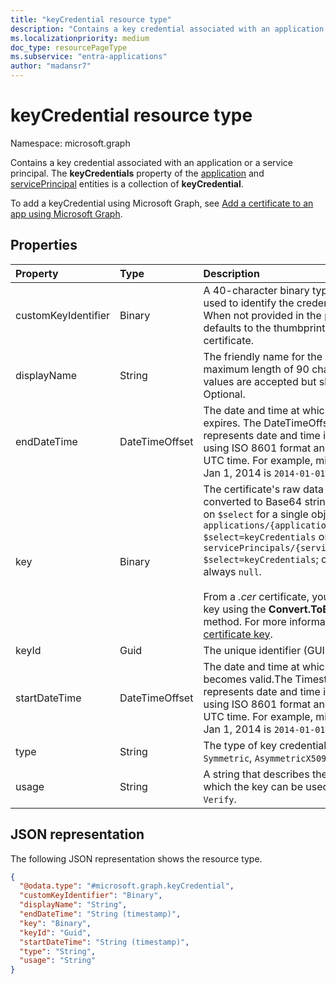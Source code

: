 ```yaml
---
title: "keyCredential resource type"
description: "Contains a key credential associated with an application or a service principal. The keyCredentials property of the application and servicePrincipal entities is a collection of keyCredential."
ms.localizationpriority: medium
doc_type: resourcePageType
ms.subservice: "entra-applications"
author: "madansr7"
---
```


# keyCredential resource type

Namespace: microsoft.graph

Contains a key credential associated with an application or a service principal. The **keyCredentials** property of the [application](application.md) and [servicePrincipal](serviceprincipal.md) entities is a collection of **keyCredential**.

To add a keyCredential using Microsoft Graph, see [Add a certificate to an app using Microsoft Graph](/graph/applications-how-to-add-certificate).

## Properties
| Property       | Type    |Description|
|:---------------|:--------|:----------|
|customKeyIdentifier|Binary| A 40-character binary type that can be used to identify the credential. Optional. When not provided in the payload, defaults to the thumbprint of the certificate. |
| displayName | String | The friendly name for the key, with a maximum length of 90 characters. Longer values are accepted but shortened. Optional. |
|endDateTime|DateTimeOffset|The date and time at which the credential expires. The DateTimeOffset type represents date and time information using ISO 8601 format and is always in UTC time. For example, midnight UTC on Jan 1, 2014 is `2014-01-01T00:00:00Z`.|
|key|Binary| The certificate's raw data in byte array converted to Base64 string. Returned only on `$select` for a single object, that is, `GET applications/{applicationId}?$select=keyCredentials` or `GET servicePrincipals/{servicePrincipalId}?$select=keyCredentials`; otherwise, it's always `null`. <br/><br> From a *.cer* certificate, you can read the key using the **Convert.ToBase64String()** method. For more information, see [Get the certificate key](/graph/applications-how-to-add-certificate).|
|keyId|Guid|The unique identifier (GUID) for the key.|
|startDateTime|DateTimeOffset|The date and time at which the credential becomes valid.The Timestamp type represents date and time information using ISO 8601 format and is always in UTC time. For example, midnight UTC on Jan 1, 2014 is `2014-01-01T00:00:00Z`.|
|type|String|The type of key credential; for example, `Symmetric`, `AsymmetricX509Cert`.|
|usage|String|A string that describes the purpose for which the key can be used; for example, `Verify`.|

## JSON representation

The following JSON representation shows the resource type.

<!-- {
  "blockType": "resource",
  "optionalProperties": [

  ],
  "@odata.type": "microsoft.graph.keyCredential"
}-->

```json
{
  "@odata.type": "#microsoft.graph.keyCredential",
  "customKeyIdentifier": "Binary",
  "displayName": "String",
  "endDateTime": "String (timestamp)",
  "key": "Binary",
  "keyId": "Guid",
  "startDateTime": "String (timestamp)",
  "type": "String",
  "usage": "String"
}
```

<!-- uuid: 8fcb5dbc-d5aa-4681-8e31-b001d5168d79
2015-10-25 14:57:30 UTC -->
<!--
{
  "type": "#page.annotation",
  "description": "keyCredential resource",
  "keywords": "",
  "section": "documentation",
  "tocPath": "",
  "suppressions": []
}
-->

